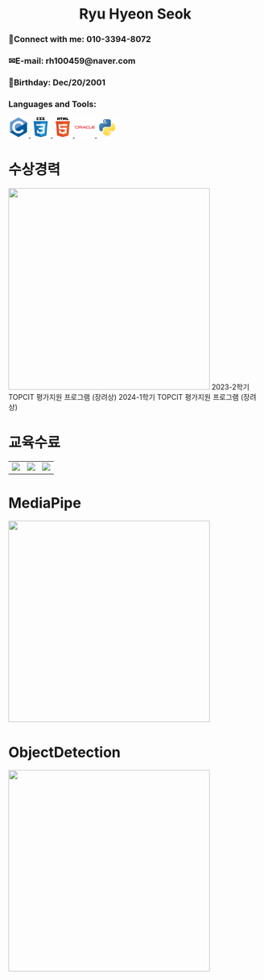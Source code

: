 <h1 align="center">Ryu Hyeon Seok</h1>

<h3 align="left">📱Connect with me: 010-3394-8072</h3>
<h3 align="left">✉E-mail: rh100459@naver.com</h3>
<h3 align="left">🎉Birthday: Dec/20/2001</h3>
<p align="left">
</p>

<h3 align="left">Languages and Tools:</h3>
<p align="left"> <a href="https://www.cprogramming.com/" target="_blank" rel="noreferrer"> <img src="https://raw.githubusercontent.com/devicons/devicon/master/icons/c/c-original.svg" alt="c" width="40" height="40"/> </a> <a href="https://www.w3schools.com/css/" target="_blank" rel="noreferrer"> <img src="https://raw.githubusercontent.com/devicons/devicon/master/icons/css3/css3-original-wordmark.svg" alt="css3" width="40" height="40"/> </a> <a href="https://www.w3.org/html/" target="_blank" rel="noreferrer"> <img src="https://raw.githubusercontent.com/devicons/devicon/master/icons/html5/html5-original-wordmark.svg" alt="html5" width="40" height="40"/> </a> <a href="https://www.oracle.com/" target="_blank" rel="noreferrer"> <img src="https://raw.githubusercontent.com/devicons/devicon/master/icons/oracle/oracle-original.svg" alt="oracle" width="40" height="40"/> </a> <a href="https://www.python.org" target="_blank" rel="noreferrer"> <img src="https://raw.githubusercontent.com/devicons/devicon/master/icons/python/python-original.svg" alt="python" width="40" height="40"/> </a> </p>

# 수상경력
<img src="https://github.com/user-attachments/assets/97e35adf-f4c4-4aca-88a1-29de2892c7c1" width="400" height="400">
2023-2학기 TOPCIT 평가지원 프로그램 (장려상)
2024-1학기 TOPCIT 평가지원 프로그램 (장려상)

# 교육수료
<table>
  <tr>
    <td><img src="https://github.com/user-attachments/assets/7004de39-3178-4ac8-a060-d5ac74beaf61" width="350"></td>
    <td><img src="https://github.com/user-attachments/assets/fdf958c6-5979-4517-a0cc-a6975768311e" width="350"></td>
    <td><img src="https://github.com/user-attachments/assets/7a72b882-73ca-439a-a153-3ac6708fbff0" width="320"></td>
  </tr>
</table>

# MediaPipe
<img src="https://github.com/user-attachments/assets/42703fc5-1bfe-464a-8c81-281ca16001f0" width="400" height="400">

# ObjectDetection
<img src="https://github.com/user-attachments/assets/9a351fa9-f4df-4d5c-bcff-2e2d25b2a326" width="400" height="400">
